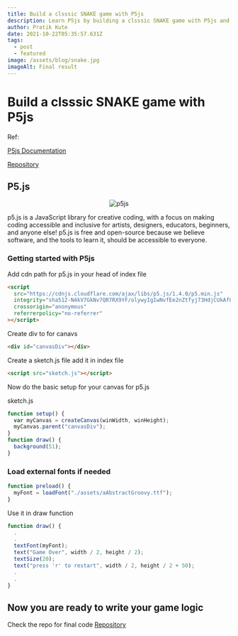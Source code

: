 ```yaml
---
title: Build a clsssic SNAKE game with P5js
description: Learn P5js by building a clsssic SNAKE game with P5js and javascript
author: Pratik Kute
date: 2021-10-22T05:35:57.631Z
tags:
  - post
  - featured
image: /assets/blog/snake.jpg
imageAlt: Final result
---
```


# Build a clsssic SNAKE game with P5js

Ref:

[P5js Documentation](https://p5js.org/)

[Repository](https://github.com/pratikkute/snake-p5js)

## P5.js

<p align="center">
  <img src="/assets/blog/p5js.svg"
  alt="p5js"/>
</p>

p5.js is a JavaScript library for creative coding, with a focus on making coding accessible and inclusive for artists, designers, educators, beginners, and anyone else! p5.js is free and open-source because we believe software, and the tools to learn it, should be accessible to everyone.

### Getting started with P5js

Add cdn path for p5.js in your head of index file

```html
<script
  src="https://cdnjs.cloudflare.com/ajax/libs/p5.js/1.4.0/p5.min.js"
  integrity="sha512-N4kV7GkNv7QR7RX9YF/olywyIgIwNvfEe2nZtfyj73HdjCUkAfOBDbcuJ/cTaN04JKRnw1YG1wnUyNKMsNgg3g=="
  crossorigin="anonymous"
  referrerpolicy="no-referrer"
></script>
```

Create div to for canavs

```html
<div id="canvasDiv"></div>
```

Create a sketch.js file add it in index file

```html
<script src="sketch.js"></script>
```

Now do the basic setup for your canvas for p5.js

sketch.js

```js
function setup() {
  var myCanvas = createCanvas(winWidth, winHeight);
  myCanvas.parent("canvasDiv");
}
function draw() {
  background(51);
}
```

### Load external fonts if needed


```js
function preload() {
  myFont = loadFont("./assets/aAbstractGroovy.ttf");
}
```


Use it in draw function

```js
function draw() {
  .
  .
  textFont(myFont);
  text("Game Over", width / 2, height / 2);
  textSize(20);
  text("press 'r' to restart", width / 2, height / 2 + 50);
  .
  .
}
```


## Now you are ready to write your game logic

Check the repo for final code [Repository](https://github.com/pratikkute/snake-p5js)